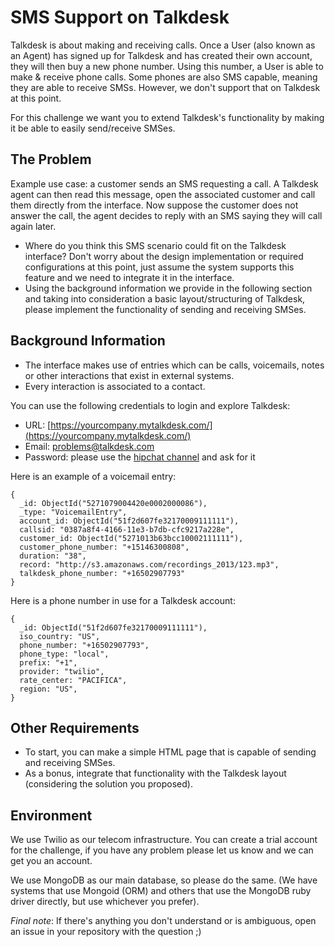 # SMS Support on Talkdesk

Talkdesk is about making and receiving calls. Once a User (also known as an Agent) has signed up for Talkdesk and has created their own account, they will then buy a new phone number. Using this number, a User is able to make & receive phone calls. Some phones are also SMS capable, meaning they are able to receive SMSs. However, we don't support that on Talkdesk at this point.

For this challenge we want you to extend Talkdesk's functionality by making it be able to easily send/receive SMSes.

## The Problem

Example use case: a customer sends an SMS requesting a call. A Talkdesk agent can then read this message, open the associated customer and call them directly from the interface. Now suppose the customer does not answer the call, the agent decides to reply with an SMS saying they will call again later.

- Where do you think this SMS scenario could fit on the Talkdesk interface? Don't worry about the design implementation or required configurations at this point, just assume the system supports this feature and we need to integrate it in the interface.
- Using the background information we provide in the following section and taking into consideration a basic layout/structuring of Talkdesk, please implement the functionality of sending and receiving SMSes.

## Background Information

- The interface makes use of entries which can be calls, voicemails, notes or other interactions that exist in external systems.
- Every interaction is associated to a contact.

You can use the following credentials to login and explore Talkdesk:

- URL: [https://yourcompany.mytalkdesk.com/](https://yourcompany.mytalkdesk.com/)
- Email: problems@talkdesk.com
- Password: please use the [hipchat channel](https://www.hipchat.com/gP8zhqbmd) and ask for it

Here is an example of a voicemail entry:

```
{
  _id: ObjectId("5271079004420e0002000086"),
  _type: "VoicemailEntry",
  account_id: ObjectId("51f2d607fe32170009111111"),
  callsid: "0387a8f4-4166-11e3-b7db-cfc9217a228e",
  customer_id: ObjectId("5271013b63bcc10002111111"),
  customer_phone_number: "+15146300808",
  duration: "38",
  record: "http://s3.amazonaws.com/recordings_2013/123.mp3",
  talkdesk_phone_number: "+16502907793"
}
```

Here is a phone number in use for a Talkdesk account:

```
{
  _id: ObjectId("51f2d607fe32170009111111"),
  iso_country: "US",
  phone_number: "+16502907793",
  phone_type: "local",
  prefix: "+1",
  provider: "twilio",
  rate_center: "PACIFICA",
  region: "US", 
}
```

## Other Requirements

* To start, you can make a simple HTML page that is capable of sending and receiving SMSes.
* As a bonus, integrate that functionality with the Talkdesk layout (considering the solution you proposed).


## Environment

We use Twilio as our telecom infrastructure. You can create a trial account for the challenge, if you have any problem please let us know and we can get you an account.

We use MongoDB as our main database, so please do the same. (We have systems that use Mongoid (ORM) and others that use the MongoDB ruby driver directly, but use whichever you prefer).

*Final note*: If there's anything you don't understand or is ambiguous, open an issue in your repository with the question ;) 